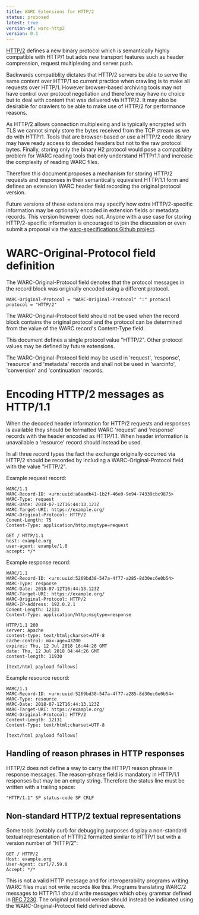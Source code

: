 ```yaml
---
title: WARC Extensions for HTTP/2
status: proposed
latest: true
version-of: warc-http2
version: 0.1
---
```


[HTTP/2] defines a new binary protocol which is semantically highly compatible
with HTTP/1 but adds new transport features such as header compression, request
multiplexing and server push.

[HTTP/2]: https://tools.ietf.org/html/rfc7540

Backwards compatiblity dictates that HTTP/2 servers be able to serve the same
content over HTTP/1 so current practice when crawling is to make all requests
over HTTP/1. However browser-based archiving tools may not have control over
protocol negotiation and therefore may have no choice but to deal with content
that was delivered via HTTP/2. It may also be desirable for crawlers to be able
to make use of HTTP/2 for performance reasons.

As HTTP/2 allows connection multiplexing and is typically encrypted with TLS
we cannot simply store the bytes received from the TCP stream as we do with
HTTP/1. Tools that are browser-based or use a HTTP/2 code library may have 
ready access to decoded headers but not to the raw protocol bytes. Finally, 
storing only the binary H2 protocol would pose a compatiblity problem for
WARC reading tools that only understand HTTP/1.1 and increase the complexity
of reading WARC files.

Therefore this document proposes a mechanism for storing HTTP/2 requests and
responses in their semantically equivalent HTTP/1.1 form and defines an
extension WARC header field recording the original protocol version.

Future versions of these extensions may specify how extra HTTP/2-specific
information may be optionally encoded in extension fields or metadata records.
This version however does not. Anyone with a use case for storing
HTTP/2-specific information is encouraged to join the discussion or even submit
a proposal via the [warc-specifications Github project].

[warc-specifications Github project]: https://github.com/iipc/warc-specifications

# WARC-Original-Protocol field definition

The WARC-Original-Protocol field denotes that the protocol messages in the
record block was originally encoded using a different protocol.

    WARC-Original-Protocol = "WARC-Original-Protocol" ":" protocol
    protocol = "HTTP/2"

The WARC-Original-Protocol field should not be used when the record block
contains the original protocol and the protocol can be determined from the
value of the WARC record's Content-Type field.

This document defines a single protocol value "HTTP/2". Other protocol values
may be defined by future extensions.

The WARC-Original-Protocol field may be used in 'request', 'response',
'resource' and 'metadata' records and shall not be used in 'warcinfo',
'conversion' and 'continuation' records.

# Encoding HTTP/2 messages as HTTP/1.1

When the decoded header information for HTTP/2 requests and responses is
available they should be formatted WARC 'request' and 'response' records
with the header encoded as HTTP/1.1. When header information is unavailable a
'resource' record should instead be used.

In all three record types the fact the exchange originally occurred via HTTP/2
should be recorded by including a WARC-Original-Protocol field with the value
"HTTP/2".

Example request record:

    WARC/1.1
    WARC-Record-ID: <urn:uuid:a6aadb41-1b2f-46e0-9e94-74339cbc9875>
    WARC-Type: request
    WARC-Date: 2018-07-12T16:44:13.123Z
    WARC-Target-URI: https://example.org/
    WARC-Original-Protocol: HTTP/2
    Conent-Length: 75
    Content-Type: application/http;msgtype=request

    GET / HTTP/1.1
    host: example.org
    user-agent: example/1.0
    accept: */*

Example response record:

    WARC/1.1
    WARC-Record-ID: <urn:uuid:5269bd38-547a-4f77-a285-8d30ec6e0b54>
    WARC-Type: response
    WARC-Date: 2018-07-12T16:44:13.123Z
    WARC-Target-URI: https://example.org/
    WARC-Original-Protocol: HTTP/2
    WARC-IP-Address: 192.0.2.1
    Conent-Length: 12131
    Content-Type: application/http;msgtype=response

    HTTP/1.1 200 
    server: Apache
    content-type: text/html;charset=UTF-8
    cache-control: max-age=43200
    expires: Thu, 12 Jul 2018 16:44:26 GMT
    date: Thu, 12 Jul 2018 04:44:26 GMT
    content-length: 11930

    [text/html payload follows]

Example resource record:

    WARC/1.1
    WARC-Record-ID: <urn:uuid:5269bd38-547a-4f77-a285-8d30ec6e0b54>
    WARC-Type: resource
    WARC-Date: 2018-07-12T16:44:13.123Z
    WARC-Target-URI: https://example.org/
    WARC-Original-Protocol: HTTP/2
    Content-Length: 12131
    Content-Type: text/html;charset=UTF-8
    
    [text/html payload follows]

## Handling of reason phrases in HTTP responses
 
HTTP/2 does not define a way to carry the HTTP/1 reason phrase in response
messages. The reason-phrase field is mandatory in HTTP/1.1 responses but may
be an empty string. Therefore the status line must be written with a trailing
space:

    "HTTP/1.1" SP status-code SP CRLF

## Non-standard HTTP/2 textual representations

Some tools (notably curl) for debugging purposes display a non-standard textual
representation of HTTP/2 formatted similar to HTTP/1 but with a version number
of "HTTP/2":

    GET / HTTP/2
    Host: example.org
    User-Agent: curl/7.59.0
    Accept: */*

This is not a valid HTTP message and for interoperability programs writing
WARC files must not write records like this. Programs translating WARC/2
messages to HTTP/1.1 should write messages which obey grammar defined in
[RFC 7230]. The original protocol version should instead be indicated using the
WARC-Original-Protocol field defined above. 

[RFC 7230]: https://tools.ietf.org/html/rfc7230
